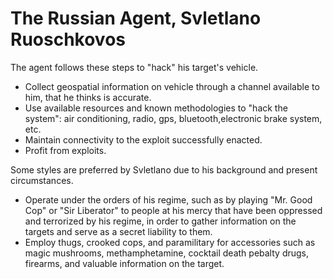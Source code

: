 # The Russian Agent, Svletlano Ruoschkovos

The agent follows these steps to 
"hack" his target's vehicle.
- Collect geospatial information on 
vehicle through a channel available 
to him, that he thinks is accurate.
- Use available resources and known
methodologies to "hack the system":
air conditioning, radio, gps, 
bluetooth,electronic brake system, 
etc.
- Maintain connectivity to the exploit
  successfully enacted.
- Profit from exploits.

Some styles are preferred by Svletlano due to his background and present circumstances.
- Operate under the orders of his regime, such as by playing "Mr. Good Cop" or "Sir Liberator" to people at his mercy that have been oppressed and terrorized by his regime, in order to gather information on the targets and serve as a secret liability to them.
- Employ thugs, crooked cops, and paramilitary for accessories such as magic mushrooms, methamphetamine, cocktail death pebalty drugs, firearms, and valuable information on the target.
